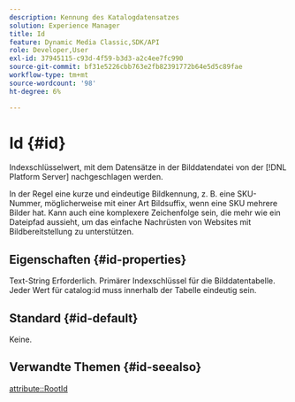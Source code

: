 ```yaml
---
description: Kennung des Katalogdatensatzes
solution: Experience Manager
title: Id
feature: Dynamic Media Classic,SDK/API
role: Developer,User
exl-id: 37945115-c93d-4f59-b3d3-a2c4ee7fc990
source-git-commit: bf31e5226cbb763e2fb82391772b64e5d5c89fae
workflow-type: tm+mt
source-wordcount: '98'
ht-degree: 6%

---
```


# Id {#id}

Indexschlüsselwert, mit dem Datensätze in der Bilddatendatei von der [!DNL Platform Server] nachgeschlagen werden.

In der Regel eine kurze und eindeutige Bildkennung, z. B. eine SKU-Nummer, möglicherweise mit einer Art Bildsuffix, wenn eine SKU mehrere Bilder hat. Kann auch eine komplexere Zeichenfolge sein, die mehr wie ein Dateipfad aussieht, um das einfache Nachrüsten von Websites mit Bildbereitstellung zu unterstützen.

## Eigenschaften {#id-properties}

Text-String Erforderlich. Primärer Indexschlüssel für die Bilddatentabelle. Jeder Wert für catalog:id muss innerhalb der Tabelle eindeutig sein.

## Standard {#id-default}

Keine.

## Verwandte Themen {#id-seealso}

[attribute::RootId](/help/aem-is-ir-api/is-api/image-catalog/image-serving-api-ref/c-image-catalog-reference/c-attributes-reference/r-rootid.md)
